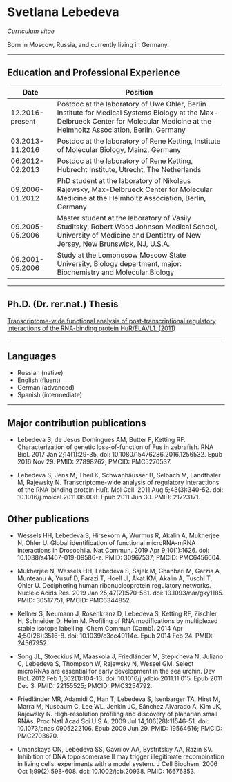 # Svetlana Lebedeva

_Curriculum vitae_

Born in Moscow, Russia, and currently living in Germany.

---

## Education and Professional Experience

| Date | Position |
|---|---|
|12.2016-present| Postdoc at the laboratory of Uwe Ohler, Berlin Institute for Medical Systems Biology at the Max-Delbrueck Center for Molecular Medicine at the Helmholtz Association, Berlin, Germany|
|03.2013-11.2016| Postdoc at the laboratory of Rene Ketting, Institute of Molecular Biology, Mainz, Germany |
|06.2012-02.2013| Postdoc at the laboratory of Rene Ketting, Hubrecht Institute, Utrecht, The Netherlands|
|09.2006-01.2012| PhD student at the laboratory of Nikolaus Rajewsky, Max-Delbrueck Center for Molecular Medicine at the Helmholtz Association, Berlin, Germany |
|09.2005-05.2006| Master student at the laboratory of Vasily Studitsky, Robert Wood Johnson Medical School, University of Medicine and Dentistry of New Jersey, New Brunswick, NJ, U.S.A.|
|09.2001-05.2006| Study at the Lomonosow Moscow State University, Biology department, major: Biochemistry and Molecular Biology |

---

## Ph.D. (Dr. rer.nat.) Thesis 

[Transcriptome-wide functional analysis of post-transcriptional
regulatory interactions of the RNA-binding protein
HuR/ELAVL1. (2011)](https://refubium.fu-berlin.de/bitstream/handle/fub188/13796/lebedeva_svetlana_thesis_final.pdf?sequence=1&save=y)

---


## Languages

- Russian (native)
- English (fluent)
- German (advanced)
- Spanish (intermediate)

---

## Major contribution publications

- Lebedeva S, de Jesus Domingues AM, Butter F, Ketting RF. Characterization of genetic loss-of-function of Fus in zebrafish. RNA Biol. 2017 Jan 2;14(1):29-35. doi: 10.1080/15476286.2016.1256532. Epub 2016 Nov 29. PMID: 27898262; PMCID: PMC5270537.

- Lebedeva S, Jens M, Theil K, Schwanhäusser B, Selbach M, Landthaler M, Rajewsky N. Transcriptome-wide analysis of regulatory interactions of the RNA-binding protein HuR. Mol Cell. 2011 Aug 5;43(3):340-52. doi: 10.1016/j.molcel.2011.06.008. Epub 2011 Jun 30. PMID: 21723171.

## Other publications

- Wessels HH, Lebedeva S, Hirsekorn A, Wurmus R, Akalin A, Mukherjee N, Ohler U. Global identification of functional microRNA-mRNA interactions in Drosophila. Nat Commun. 2019 Apr 9;10(1):1626. doi: 10.1038/s41467-019-09586-z. PMID: 30967537; PMCID: PMC6456604.

- Mukherjee N, Wessels HH, Lebedeva S, Sajek M, Ghanbari M, Garzia A, Munteanu A, Yusuf D, Farazi T, Hoell JI, Akat KM, Akalin A, Tuschl T, Ohler U. Deciphering human ribonucleoprotein regulatory networks. Nucleic Acids Res. 2019 Jan 25;47(2):570-581. doi: 10.1093/nar/gky1185. PMID: 30517751; PMCID: PMC6344852.

- Kellner S, Neumann J, Rosenkranz D, Lebedeva S, Ketting RF, Zischler H, Schneider D, Helm M. Profiling of RNA modifications by multiplexed stable isotope labelling. Chem Commun (Camb). 2014 Apr 4;50(26):3516-8. doi: 10.1039/c3cc49114e. Epub 2014 Feb 24. PMID: 24567952.

- Song JL, Stoeckius M, Maaskola J, Friedländer M, Stepicheva N, Juliano C, Lebedeva S, Thompson W, Rajewsky N, Wessel GM. Select microRNAs are essential for early development in the sea urchin. Dev Biol. 2012 Feb 1;362(1):104-13. doi: 10.1016/j.ydbio.2011.11.015. Epub 2011 Dec 3. PMID: 22155525; PMCID: PMC3254792.

- Friedländer MR, Adamidi C, Han T, Lebedeva S, Isenbarger TA, Hirst M, Marra M, Nusbaum C, Lee WL, Jenkin JC, Sánchez Alvarado A, Kim JK, Rajewsky N. High-resolution profiling and discovery of planarian small RNAs. Proc Natl Acad Sci U S A. 2009 Jul 14;106(28):11546-51. doi: 10.1073/pnas.0905222106. Epub 2009 Jun 29. PMID: 19564616; PMCID: PMC2703670.

- Umanskaya ON, Lebedeva SS, Gavrilov AA, Bystritskiy AA, Razin SV. Inhibition of DNA topoisomerase II may trigger illegitimate recombination in living cells: experiments with a model system. J Cell Biochem. 2006 Oct 1;99(2):598-608. doi: 10.1002/jcb.20938. PMID: 16676353.
